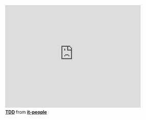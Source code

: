 <iframe width="420" height="320" src="" frameborder="0" allowfullscreen></iframe>

<div class="presentation">
<iframe src="http://www.slideshare.net/slideshow/embed_code/16912106" width="420" height="320" frameborder="0" marginwidth="0" marginheight="0" scrolling="no" style="border:1px solid #CCC;border-width:1px 1px 0;margin-bottom:5px" allowfullscreen webkitallowfullscreen mozallowfullscreen> </iframe>
<div style="margin-bottom:5px"> <strong> <a href="http://www.slideshare.net/it-people/jetstyle" title="TDD" target="_blank">TDD</a> </strong> from <strong><a href="http://www.slideshare.net/it-people" target="_blank">it-people</a></strong></div>
</div>
